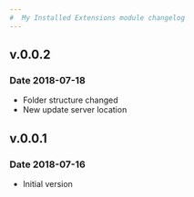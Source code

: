```yaml
---
#  My Installed Extensions module changelog
---
```


## v.0.0.2
### Date 2018-07-18
* Folder structure changed
* New update server location

## v.0.0.1
### Date 2018-07-16
* Initial version
